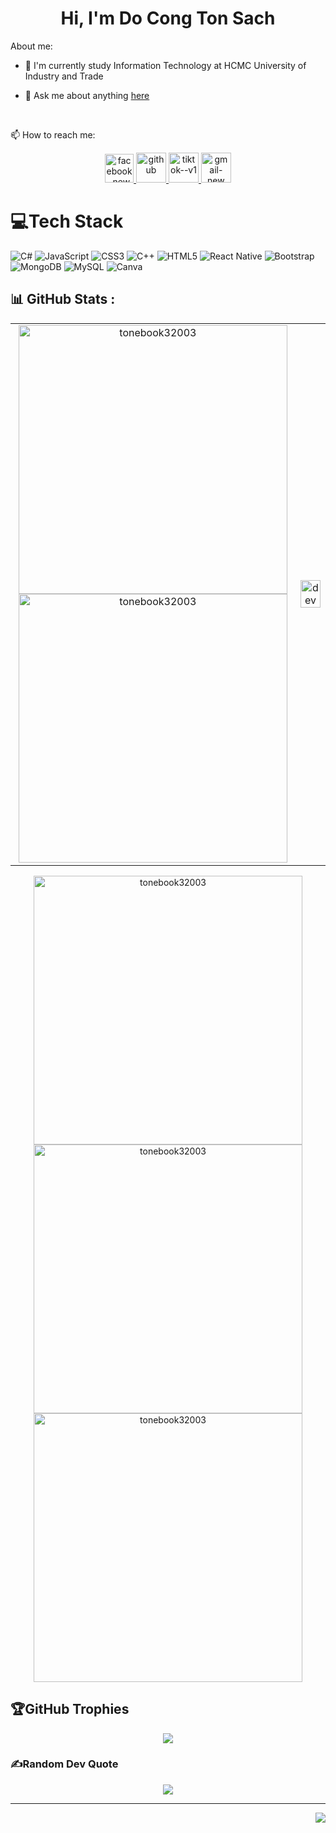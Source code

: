 <!--
**tonebook32003/tonebook32003** is a ✨ _special_ ✨ repository because its `README.md` (this file) appears on your GitHub profile.

Here are some ideas to get you started:

- 🔭 I’m currently working on ...
- 🌱 I’m currently learning ...
- 👯 I’m looking to collaborate on ...
- 🤔 I’m looking for help with ...
- 💬 Ask me about ...
- 📫 How to reach me: ...
- 😄 Pronouns: ...
- ⚡ Fun fact: ...
-->

<h1 align="center">Hi, I'm Do Cong Ton Sach</h1>
<p align="center">
</p>
About me:

- 💼 I'm currently study Information Technology at HCMC University of Industry and Trade

- 💬 Ask me about anything [here](https://github.com/tonebook32003/tonebook32003/issues)
<br />

 📫 How to reach me:

<p align="center">
  <a href="https://www.facebook.com/bookk229/" alt="Facebook">
    <img width="46" height="46" src="https://img.icons8.com/color/48/facebook-new.png" alt="facebook-new"/>
  </a> 
  <a href="https://github.com/tonebook32003" alt="Github">
    <img width="48" height="48" src="https://img.icons8.com/sf-black-filled/48/github.png" alt="github"/>
  </a> 
  <a href="https://www.tiktok.com/@buchh22n" alt="Tiktok" target="_blank" >
    <img width="48" height="48" src="https://img.icons8.com/color/48/tiktok--v1.png" alt="tiktok--v1"/>
  </a>
  <a href="mailto:tonsach32003@gmail.com" alt="Email">
    <img width="48" height="48" src="https://img.icons8.com/color/48/gmail-new.png" alt="gmail-new"/>
  </a>
</p>

# 💻Tech Stack

![C#](https://img.shields.io/badge/c%23-%23239120.svg?style=for-the-badge&logo=c-sharp&logoColor=white) 
![JavaScript](https://img.shields.io/badge/javascript-%23323330.svg?style=for-the-badge&logo=javascript&logoColor=%23F7DF1E) 
![CSS3](https://img.shields.io/badge/css3-%231572B6.svg?style=for-the-badge&logo=css3&logoColor=white) ![C++](https://img.shields.io/badge/c++-%2300599C.svg?style=for-the-badge&logo=c%2B%2B&logoColor=white) 
![HTML5](https://img.shields.io/badge/html5-%23E34F26.svg?style=for-the-badge&logo=html5&logoColor=white) 
![React Native](https://img.shields.io/badge/react_native-%2320232a.svg?style=for-the-badge&logo=react&logoColor=%2361DAFB) 
![Bootstrap](https://img.shields.io/badge/bootstrap-%23563D7C.svg?style=for-the-badge&logo=bootstrap&logoColor=white) 
![MongoDB](https://img.shields.io/badge/MongoDB-%234ea94b.svg?style=for-the-badge&logo=mongodb&logoColor=white) 
![MySQL](https://img.shields.io/badge/mysql-%2300f.svg?style=for-the-badge&logo=mysql&logoColor=white) 
![Canva](https://img.shields.io/badge/Canva-%2300C4CC.svg?style=for-the-badge&logo=Canva&logoColor=white)




## 📊 GitHub Stats :

<table style="width:100%;">
  <tr>
    <td  align="center">
      <img src="https://github-readme-stats.vercel.app/api/top-langs/?username=anuraghazra&layout=compact&theme=tokyonight" alt="tonebook32003" width="430px"/>
      <img src="https://github-readme-stats.vercel.app/api?username=tonebook32003&show_icons=true&theme=tokyonight" alt="tonebook32003" width="430px"/>
    </td>
    <td>
      <p align="center"> 
        <img src="https://media0.giphy.com/media/Ll22OhMLAlVDb8UQWe/giphy.gif?cid=ecf05e47t18nqjytjpttmkvcf0xta60nil644tdn4fbqqk2y&ep=v1_stickers_search&rid=giphy.gif&ct=s" alt="dev" width="100%"/>
      </p>
    </td>

  </tr>
</table>
<div align="center">
     <img src="https://github-readme-stats.vercel.app/api/top-langs/?username=anuraghazra&layout=compact&theme=tokyonight" alt="tonebook32003" width="430px"/>
</div>
<div align="center">
     <img src="https://github-readme-stats.vercel.app/api?username=tonebook32003&show_icons=true&theme=tokyonight" alt="tonebook32003" width="430px"/>
</div>

<div align="center">
  <img src="https://github-readme-streak-stats.herokuapp.com/?user=tonebook32003&theme=tokyonight&hide_border=false" alt="tonebook32003" width="430px">
</div>

## 🏆GitHub Trophies

<div align="center">
  <img src="https://github-trophies.vercel.app/?username=tonebook32003&theme=onedark&no-frame=false&no-bg=false&margin-w=4">
</div>

### ✍️Random Dev Quote

<div align="center">
  <img src="https://quotes-github-readme.vercel.app/api?type=horizontal&theme=dark">
</div>

---

<a>
  <img align="right" src="https://komarev.com/ghpvc/?username=tonebook32003&style=for-the-badge">
</a>

